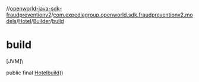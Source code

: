 //[openworld-java-sdk-fraudpreventionv2](../../../../index.md)/[com.expediagroup.openworld.sdk.fraudpreventionv2.models](../../index.md)/[Hotel](../index.md)/[Builder](index.md)/[build](build.md)

# build

[JVM]\

public final [Hotel](../index.md)[build](build.md)()
